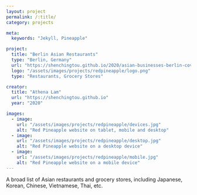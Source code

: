 ```yaml
---
layout: project
permalink: /:title/
category: projects

meta:
  keywords: "Jekyll, Pineapple"

project:
  title: "Berlin Asian Restaurants"
  type: "Berlin, Germany"
  url: "https://shenchingtou.github.io/2020/asian-businesses-berlin-covid19.html"
  logo: "/assets/images/projects/redpineapple/logo.png"
  type: "Restaurants, Grocery Stores"

creator:
  title: "Athena Lam"
  url: "https://shenchingtou.github.io"
  year: "2020"

images:
  - image:
    url: "/assets/images/projects/redpineapple/devices.jpg"
    alt: "Red Pineapple website on tablet, mobile and desktop"
  - image:
    url: "/assets/images/projects/redpineapple/desktop.jpg"
    alt: "Red Pineapple website on a desktop device"
  - image:
    url: "/assets/images/projects/redpineapple/mobile.jpg"
    alt: "Red Pineapple website on a mobile device"
---
```

<p>A broad list of Asian restaurants and grocery stores, including Japanese, Korean, Chinese, Vietnamese, Thai, etc.</p>